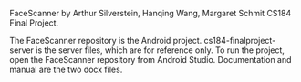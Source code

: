 FaceScanner by Arthur Silverstein, Hanqing Wang, Margaret Schmit
CS184 Final Project.

The FaceScanner repository is the Android project.
cs184-finalproject-server is the server files, which are for reference only.
To run the project, open the FaceScanner repository from Android Studio.
Documentation and manual are the two docx files.

